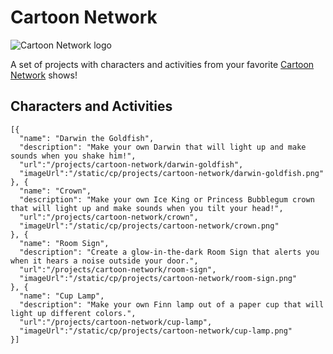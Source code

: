 # Cartoon Network

![Cartoon Network logo](/static/cp/projects/cartoon-network/cn-checkerboard-logo.png)

A set of projects with characters and activities from your favorite [Cartoon Network](https://www.cartoonnetwork.com/index.html) shows!

## Characters and Activities

```codecard
[{
  "name": "Darwin the Goldfish",
  "description": "Make your own Darwin that will light up and make sounds when you shake him!",
  "url":"/projects/cartoon-network/darwin-goldfish",
  "imageUrl":"/static/cp/projects/cartoon-network/darwin-goldfish.png"
}, {
  "name": "Crown",
  "description": "Make your own Ice King or Princess Bubblegum crown that will light up and make sounds when you tilt your head!",
  "url":"/projects/cartoon-network/crown",
  "imageUrl":"/static/cp/projects/cartoon-network/crown.png"
}, {
  "name": "Room Sign",
  "description": "Create a glow-in-the-dark Room Sign that alerts you when it hears a noise outside your door.",
  "url":"/projects/cartoon-network/room-sign",
  "imageUrl":"/static/cp/projects/cartoon-network/room-sign.png"
}, {
  "name": "Cup Lamp",
  "description": "Make your own Finn lamp out of a paper cup that will light up different colors.",
  "url":"/projects/cartoon-network/cup-lamp",
  "imageUrl":"/static/cp/projects/cartoon-network/cup-lamp.png"
}]
```
